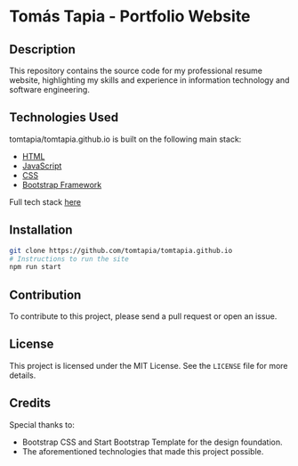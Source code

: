 # Tomás Tapia - Portfolio Website

## Description
This repository contains the source code for my professional resume website, highlighting my skills and experience in information technology and software engineering.

## Technologies Used
tomtapia/tomtapia.github.io is built on the following main stack:

- [HTML](https://developer.mozilla.org/en-US/docs/Web/HTML)
- [JavaScript](https://developer.mozilla.org/en-US/docs/Web/JavaScript)
- [CSS](https://developer.mozilla.org/en-US/docs/Web/CSS)
- [Bootstrap Framework](https://getbootstrap.com/)

Full tech stack [here](/techstack.md)

## Installation
```bash
git clone https://github.com/tomtapia/tomtapia.github.io
# Instructions to run the site
npm run start
```

## Contribution
To contribute to this project, please send a pull request or open an issue.

## License
This project is licensed under the MIT License. See the `LICENSE` file for more details.

## Credits
Special thanks to:
- Bootstrap CSS and Start Bootstrap Template for the design foundation.
- The aforementioned technologies that made this project possible.
